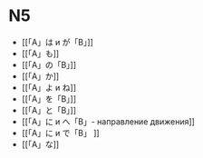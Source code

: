 # N5

- [[「A」は и が「B」]]
- [[「A」も]]
- [[「A」の「B」]]
- [[「A」か]]
- [[「A」よ и ね]]
- [[「A」を「B」]]
- [[「A」と「B」]]
- [[「A」に и へ「B」- направление движения]]
- [[「A」に и で「B」 ]]
- [[「A」な]]